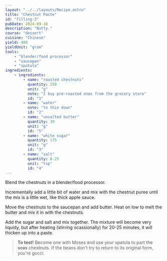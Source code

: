 ```yaml
---
layout: "../../layouts/Recipe.astro"
title: "Chestnut Paste"
id: "filling-3"
pubDate: 2024-09-16
description: "Nutty."
course: "dessert"
cuisine: "Chinese"
yield: 400
yieldUnit: "gram"
tools:
    - "blender/food processor"
    - "saucepan"
    - "spatula"
ingredients:
    - ingredients:
        - name: "roasted chestnuts"
          quantity: 250
          unit: "g"
          note: "I buy pre-roasted ones from the grocery store"
          id: "1"
        - name: "water"
          note: "to thin down"
          id: "2"
        - name: "unsalted butter"
          quantity: 30
          unit: "g"
          id: "5"
        - name: "white sugar"
          quantity: 175
          unit: "g"
          id: "3"
        - name: "salt"
          quantity: 0.25
          unit: "tsp"
          id: "4"
---
```

Blend the <span class="ingredient" data-id="1">chestnuts</span> in a blender/food processor.

Incrementally add a little bit of <span class="ingredient" data-id="2">water</span> and mix with the chestnut puree until the mix is a little wet, like thick apple sauce.

Move the chestnuts to the saucepan and add <span class="ingredient" data-id="5">butter</span>. Heat on low to melt the butter and mix it in with the chestnuts.

Add the <span class="ingredient" data-id="3">sugar</span> and <span class="ingredient" data-id="4">salt</span> and mix together. The mixture will become very liquidy, but after heating (stirring ocassionally) for 20-25 minutes, it will thicken up into a paste. 
> **To test!** Become one with Moses and use your spatula to part the ~~seas~~ chestnuts. If the beans don't try to return to its original form, you're gucci.
